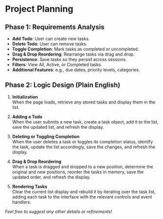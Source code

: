 # Project Planning

## Phase 1: Requirements Analysis

- **Add Todo**: User can create new tasks.  
- **Delete Todo**: User can remove tasks.  
- **Toggle Completion**: Mark tasks as completed or uncompleted.  
- **Drag & Drop Reordering**: Rearrange tasks via drag and drop.  
- **Persistence**: Save tasks so they persist across sessions.  
- **Filters**: View All, Active, or Completed tasks.  
- **Additional Features**: e.g., due dates, priority levels, categories.

## Phase 2: Logic Design (Plain English)

1. **Initialization**  
   When the page loads, retrieve any stored tasks and display them in the list.

2. **Adding a Todo**  
   When the user submits a new task, create a task object, add it to the list, save the updated list, and refresh the display.

3. **Deleting or Toggling Completion**  
   When the user deletes a task or toggles its completion status, identify the task, update the list accordingly, save the changes, and refresh the display.

4. **Drag & Drop Reordering**  
   When a task is dragged and dropped to a new position, determine the original and new positions, reorder the tasks in memory, save the updated order, and refresh the display.

5. **Rendering Tasks**  
   Clear the current list display and rebuild it by iterating over the task list, adding each task to the interface with the relevant controls and event handlers.

*Feel free to suggest any other details or refinements!*
